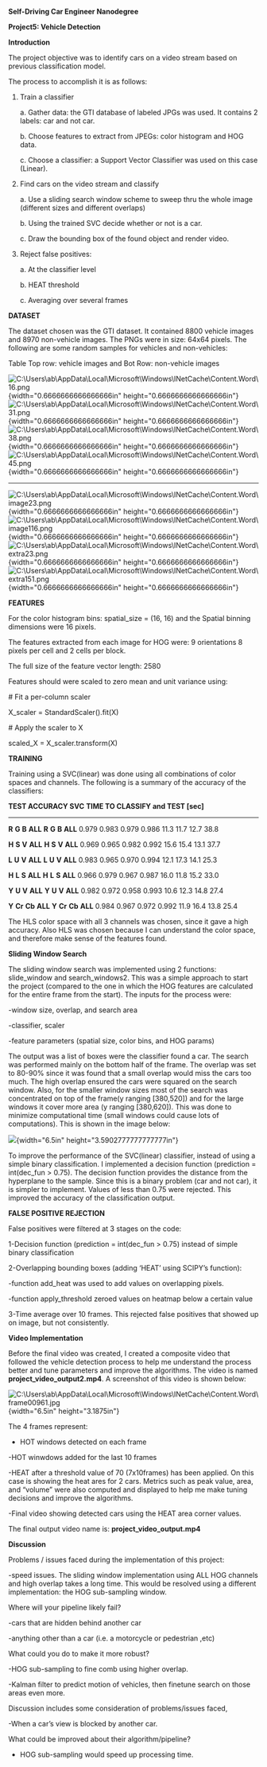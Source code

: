 

**Self-Driving Car Engineer Nanodegree**

**Project5: Vehicle Detection**

**Introduction**

The project objective was to identify cars on a video stream based on
previous classification model.

The process to accomplish it is as follows:

1.  Train a classifier

    a.  Gather data: the GTI database of labeled JPGs was used. It
        contains 2 labels: car and not car.

    b.  Choose features to extract from JPEGs: color histogram and HOG
        data.

    c.  Choose a classifier: a Support Vector Classifier was used on
        this case (Linear).

2.  Find cars on the video stream and classify

    a.  Use a sliding search window scheme to sweep thru the whole image
        (different sizes and different overlaps)

    b.  Using the trained SVC decide whether or not is a car.

    c.  Draw the bounding box of the found object and render video.

3.  Reject false positives:

    a.  At the classifier level

    b.  HEAT threshold

    c.  Averaging over several frames

**DATASET**

The dataset chosen was the GTI dataset. It contained 8800 vehicle images
and 8970 non-vehicle images. The PNGs were in size: 64x64 pixels. The
following are some random samples for vehicles and non-vehicles:

Table Top row: vehicle images and Bot Row: non-vehicle images

  ![C:\\Users\\ab\\AppData\\Local\\Microsoft\\Windows\\INetCache\\Content.Word\\16.png](media/image1.png){width="0.6666666666666666in" height="0.6666666666666666in"}        ![C:\\Users\\ab\\AppData\\Local\\Microsoft\\Windows\\INetCache\\Content.Word\\31.png](media/image2.png){width="0.6666666666666666in" height="0.6666666666666666in"}         ![C:\\Users\\ab\\AppData\\Local\\Microsoft\\Windows\\INetCache\\Content.Word\\38.png](media/image3.png){width="0.6666666666666666in" height="0.6666666666666666in"}        ![C:\\Users\\ab\\AppData\\Local\\Microsoft\\Windows\\INetCache\\Content.Word\\45.png](media/image4.png){width="0.6666666666666666in" height="0.6666666666666666in"}
  -------------------------------------------------------------------------------------------------------------------------------------------------------------------------- --------------------------------------------------------------------------------------------------------------------------------------------------------------------------- -------------------------------------------------------------------------------------------------------------------------------------------------------------------------- ---------------------------------------------------------------------------------------------------------------------------------------------------------------------------
  ![C:\\Users\\ab\\AppData\\Local\\Microsoft\\Windows\\INetCache\\Content.Word\\image23.png](media/image5.png){width="0.6666666666666666in" height="0.6666666666666666in"}   ![C:\\Users\\ab\\AppData\\Local\\Microsoft\\Windows\\INetCache\\Content.Word\\image116.png](media/image6.png){width="0.6666666666666666in" height="0.6666666666666666in"}   ![C:\\Users\\ab\\AppData\\Local\\Microsoft\\Windows\\INetCache\\Content.Word\\extra23.png](media/image7.png){width="0.6666666666666666in" height="0.6666666666666666in"}   ![C:\\Users\\ab\\AppData\\Local\\Microsoft\\Windows\\INetCache\\Content.Word\\extra151.png](media/image8.png){width="0.6666666666666666in" height="0.6666666666666666in"}

**FEATURES**

For the color histogram bins: spatial\_size = (16, 16) and the Spatial
binning dimensions were 16 pixels.

The features extracted from each image for HOG were: 9 orientations 8
pixels per cell and 2 cells per block.

The full size of the feature vector length: 2580

Features should were scaled to zero mean and unit variance using:

\# Fit a per-column scaler

X\_scaler = StandardScaler().fit(X)

\# Apply the scaler to X

scaled\_X = X\_scaler.transform(X)

**TRAINING**

Training using a SVC(linear) was done using all combinations of color
spaces and channels. The following is a summary of the accuracy of the
classifiers:

  **TEST ACCURACY SVC**            **TIME TO CLASSIFY and TEST \[sec\]**
  ----------------------- -------- --------------------------------------- --------- -- ------- -------- -------- ---------
  **R**                   **G**    **B**                                   **ALL**      **R**   **G**    **B**    **ALL**
  0.979                   0.983    0.979                                   0.986        11.3    11.7     12.7     38.8
                                                                                                                  
  **H**                   **S**    **V**                                   **ALL**      **H**   **S**    **V**    **ALL**
  0.969                   0.965    0.982                                   0.992        15.6    15.4     13.1     37.7
                                                                                                                  
  **L**                   **U**    **V**                                   **ALL**      **L**   **U**    **V**    **ALL**
  0.983                   0.965    0.970                                   0.994        12.1    17.3     14.1     25.3
                                                                                                                  
  **H**                   **L**    **S**                                   **ALL**      **H**   **L**    **S**    **ALL**
  0.966                   0.979    0.967                                   0.987        16.0    11.8     15.2     33.0
                                                                                                                  
  **Y**                   **U**    **V**                                   **ALL**      **Y**   **U**    **V**    **ALL**
  0.982                   0.972    0.958                                   0.993        10.6    12.3     14.8     27.4
                                                                                                                  
  **Y**                   **Cr**   **Cb**                                  **ALL**      **Y**   **Cr**   **Cb**   **ALL**
  0.984                   0.967    0.972                                   0.992        11.9    16.4     13.8     25.4

The HLS color space with all 3 channels was chosen, since it gave a high
accuracy. Also HLS was chosen because I can understand the color space,
and therefore make sense of the features found.

**Sliding Window Search**

The sliding window search was implemented using 2 functions:
slide\_window and search\_windows2. This was a simple approach to start
the project (compared to the one in which the HOG features are
calculated for the entire frame from the start). The inputs for the
process were:

-window size, overlap, and search area

-classifier, scaler

-feature parameters (spatial size, color bins, and HOG params)

The output was a list of boxes were the classifier found a car. The
search was performed mainly on the bottom half of the frame. The overlap
was set to 80-90% since it was found that a small overlap would miss the
cars too much. The high overlap ensured the cars were squared on the
search window. Also, for the smaller window sizes most of the search was
concentrated on top of the frame(y ranging \[380,520\]) and for the
large windows it cover more area (y ranging \[380,620\]). This was done
to minimize computational time (small windows could cause lots of
computations). This is shown in the image below:

![](media/image9.png){width="6.5in" height="3.5902777777777777in"}

To improve the performance of the SVC(linear) classifier, instead of
using a simple binary classification. I implemented a decision function
(prediction = int(dec\_fun &gt; 0.75). The decision function provides
the distance from the hyperplane to the sample. Since this is a binary
problem (car and not car), it is simpler to implement. Values of less
than 0.75 were rejected. This improved the accuracy of the
classification output.

**FALSE POSITIVE REJECTION**

False positives were filtered at 3 stages on the code:

1-Decision function (prediction = int(dec\_fun &gt; 0.75) instead of
simple binary classification

2-Overlapping bounding boxes (adding ‘HEAT’ using SCIPY’s function):

-function add\_heat was used to add values on overlapping pixels.

-function apply\_threshold zeroed values on heatmap below a certain
value

3-Time average over 10 frames. This rejected false positives that showed
up on image, but not consistently.

**Video Implementation**

Before the final video was created, I created a composite video that
followed the vehicle detection process to help me understand the process
better and tune parameters and improve the algorithms. The video is
named **project\_video\_output2.mp4**. A screenshot of this video is
shown below:

![C:\\Users\\ab\\AppData\\Local\\Microsoft\\Windows\\INetCache\\Content.Word\\frame00961.jpg](media/image10.jpeg){width="6.5in"
height="3.1875in"}

The 4 frames represent:

- HOT windows detected on each frame

-HOT winwdows added for the last 10 frames

-HEAT after a threshold value of 70 (7x10frames) has been applied. On
this case is showing the heat ares for 2 cars. Metrics such as peak
value, area, and “volume” were also computed and displayed to help me
make tuning decisions and improve the algorithms.

-Final video showing detected cars using the HEAT area corner values.

The final output video name is: **project\_video\_output.mp4**

**Discussion**

Problems / issues faced during the implementation of this project:

-speed issues. The sliding window implementation using ALL HOG channels
and high overlap takes a long time. This would be resolved using a
different implementation: the HOG sub-sampling window.

Where will your pipeline likely fail?

-cars that are hidden behind another car

-anything other than a car (i.e. a motorcycle or pedestrian ,etc)

What could you do to make it more robust?

-HOG sub-sampling to fine comb using higher overlap.

-Kalman filter to predict motion of vehicles, then finetune search on
those areas even more.

Discussion includes some consideration of problems/issues faced,

-When a car’s view is blocked by another car.

What could be improved about their algorithm/pipeline?

- HOG sub-sampling would speed up processing time.
